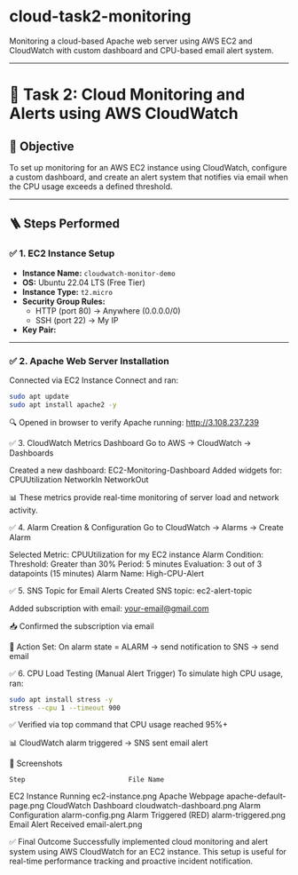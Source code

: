 # cloud-task2-monitoring

Monitoring a cloud-based Apache web server using AWS EC2 and CloudWatch with custom dashboard and CPU-based email alert system.

---

# 🔔 Task 2: Cloud Monitoring and Alerts using AWS CloudWatch

## 🎯 Objective
To set up monitoring for an AWS EC2 instance using CloudWatch, configure a custom dashboard, and create an alert system that notifies via email when the CPU usage exceeds a defined threshold.

---

## 🪜 Steps Performed

### ✅ 1. EC2 Instance Setup
- **Instance Name:** `cloudwatch-monitor-demo`
- **OS:** Ubuntu 22.04 LTS (Free Tier)
- **Instance Type:** `t2.micro`
- **Security Group Rules:**
  - HTTP (port 80) → Anywhere (0.0.0.0/0)
  - SSH (port 22) → My IP
- **Key Pair:** 

---

### ✅ 2. Apache Web Server Installation
Connected via EC2 Instance Connect and ran:

```bash
sudo apt update
sudo apt install apache2 -y
```

🔍 Opened in browser to verify Apache running:
http://3.108.237.239

✅ 3. CloudWatch Metrics Dashboard
Go to AWS → CloudWatch → Dashboards

Created a new dashboard: EC2-Monitoring-Dashboard
Added widgets for:
CPUUtilization
NetworkIn
NetworkOut

📊 These metrics provide real-time monitoring of server load and network activity.

✅ 4. Alarm Creation & Configuration
Go to CloudWatch → Alarms → Create Alarm

Selected Metric: CPUUtilization for my EC2 instance
Alarm Condition:
Threshold: Greater than 30%
Period: 5 minutes
Evaluation: 3 out of 3 datapoints (15 minutes)
Alarm Name: High-CPU-Alert

✅ 5. SNS Topic for Email Alerts
Created SNS topic: ec2-alert-topic

Added subscription with email: your-email@gmail.com

📥 Confirmed the subscription via email

🔔 Action Set:
On alarm state = ALARM → send notification to SNS → send email

✅ 6. CPU Load Testing (Manual Alert Trigger)
To simulate high CPU usage, ran:

```bash
sudo apt install stress -y
stress --cpu 1 --timeout 900
```
✅ Verified via top command that CPU usage reached 95%+

📊 CloudWatch alarm triggered → SNS sent email alert

📸 Screenshots

    Step	                      File Name
EC2 Instance Running	    ec2-instance.png
Apache Webpage	            apache-default-page.png
CloudWatch Dashboard	    cloudwatch-dashboard.png
Alarm Configuration	        alarm-config.png
Alarm Triggered (RED)	    alarm-triggered.png
Email Alert Received	    email-alert.png

✅ Final Outcome
Successfully implemented cloud monitoring and alert system using AWS CloudWatch for an EC2 instance. This setup is useful for real-time performance tracking and proactive incident notification.
